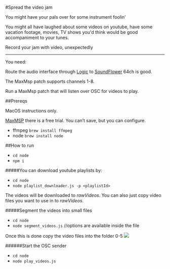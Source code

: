 #Spread the video jam

You might have your pals over for some instrument foolin'

You might all have laughed about some videos on youtube, have some vacation footage, movies, TV shows you'd think would be good accompaniment to your tunes.

Record your jam with video, unexpectedly

------------

You need:

Route the audio interface through [Logic](http://www.apple.com/uk/logic-pro/) to [SoundFlower](https://github.com/mattingalls/Soundflower) 64ch is good.

The MaxMsp patch supports channels 1-8.

Run a MaxMsp patch that will listen over OSC for videos to play.


##Prereqs

MacOS instructions only.

[MaxMSP](https://cycling74.com/downloads/) there is a free trial. You can’t save, but you can configure.

- ffmpeg `brew install ffmpeg`
- node `brew install node`

##How to run

- `cd node`
- `npm i`

#####You can download youtube playlists by:

- `cd node`
- `node playlist_downloader.js -p <playlistId>`

The videos will be downloaded to _rawVideos_. You can also just copy video files you want to use in to _rawVideos_.

#####Segment the videos into small files

-	`cd node`
-	`node segment_videos.js` //options are available inside the file

Once this is done copy the video files into the folder 0-5 ![](http://i.imgur.com/u9iAiDW.png)


######Start the OSC sender 

-	`cd node`
-	`node play_videos.js` 












